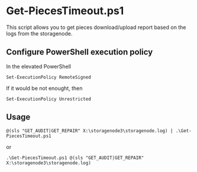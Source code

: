 # Get-PiecesTimeout.ps1

This script allows you to get pieces download/upload report based on the logs from the storagenode.

## Configure PowerShell execution policy
In the elevated PowerShell
```
Set-ExecutionPolicy RemoteSigned
```
If it would be not enought, then
```
Set-ExecutionPolicy Unrestricted
```

## Usage
```
@(sls "GET_AUDIT|GET_REPAIR" X:\storagenode3\storagenode.log) | .\Get-PiecesTimeout.ps1
```
or
```
.\Get-PiecesTimeout.ps1 @(sls "GET_AUDIT|GET_REPAIR" X:\storagenode3\storagenode.log)
```
```